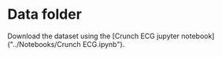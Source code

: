 # Data folder

Download the dataset using the [Crunch ECG jupyter notebook]("../Notebooks/Crunch ECG.ipynb").
